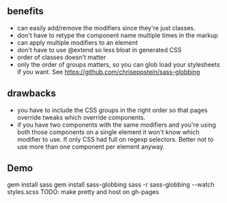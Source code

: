 
## benefits

- can easily add/remove the modifiers since they're just classes.
- don't have to retype the component name multiple times in the markup
- can apply multiple modifiers to an element
- don't have to use @extend so less bloat in generated CSS
- order of classes doesn't matter
- only the order of groups matters, so you can glob load your stylesheets if you want. See https://github.com/chriseppstein/sass-globbing

## drawbacks

- you have to include the CSS groups in the right order so that pages override tweaks which override components.
- if you have two components with the same modifiers and you're using both those components on a single element it won't know which modifier to use. If only CSS had full on regexp selectors. Better not to use more than one component per element anyway.


## Demo
gem install sass
gem install sass-globbing
sass -r sass-globbing --watch styles.scss
TODO: make pretty and host on gh-pages